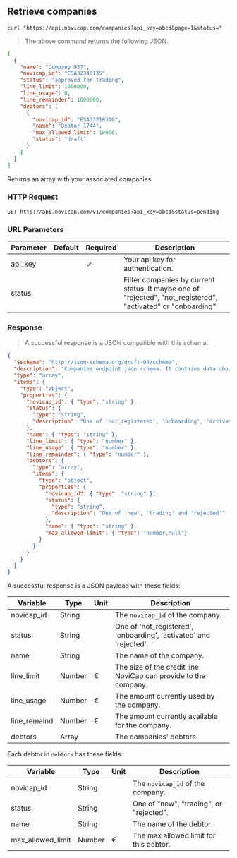 ## Retrieve companies

```shell
curl "https://api.novicap.com/companies?api_key=abcd&page=1&status="
```

> The above command returns the following JSON:

```json
[
  {
    "name": "Company 937",
    "novicap_id": "ESA32340135",
    "status": "approved_for_trading",
    "line_limit": 1000000,
    "line_usage": 0,
    "line_remainder": 1000000,
    "debtors": [
      {
        "novicap_id": "ESA33218306",
        "name": "Debtor 1744",
        "max_allowed_limit": 10000,
        "status": "draft"
      }
    ]
  }
]
```

Returns an array with your associated companies.

### HTTP Request

`GET http://api.novicap.com/v1/companies?api_key=abcd&status=pending`

### URL Parameters

Parameter            | Default | Required | Description
---------------------|---------|----------|--------------------------------------------------------
api_key              |         | ✓        | Your api key for authentication.
status               |         |          | Filter companies by current status. It maybe one of "rejected", "not_registered", "activated" or "onboarding"

### Response

> A successful response is a JSON compatible with this schema:

```json
{
  "$schema": "http://json-schema.org/draft-04/schema",
  "description": "Companies endpoint json schema. It contains data about partner's companies and debtors",
  "type": "array",
  "items": {
    "type": "object",
    "properties": {
      "novicap_id": { "type": "string" },
      "status": {
        "type": "string",
        "description": "One of 'not_registered', 'onboarding', 'activated' and 'rejected'"
      },
      "name": { "type": "string" },
      "line_limit": { "type": "number" },
      "line_usage": { "type": "number" },
      "line_remainder": { "type": "number" },
      "debtors": {
        "type": "array",
        "items": {
          "type": "object",
          "properties": {
            "novicap_id": { "type": "string" },
            "status": {
              "type": "string",
              "description": "One of 'new', 'trading' and 'rejected'"
            },
            "name": { "type": "string" },
            "max_allowed_limit": { "type": "number,null"}
          }
        }
      }
    }
  }
}
```

A successful response is a JSON payload with these fields:

Variable     | Type   | Unit | Description
-------------|--------|------|-----------------------------------------------------------------------------------------
novicap_id   | String |      | The `novicap_id` of the company.
status       | String |      | One of 'not_registered', 'onboarding', 'activated' and 'rejected'.
name         | String |      | The name of the company.
line_limit   | Number | €    | The size of the credit line NoviCap can provide to the company.
line_usage   | Number | €    | The amount currently used by the company.
line_remaind | Number | €    | The amount currently available for the company.
debtors      | Array  |      | The companies' debtors.

Each debtor in `debtors` has these fields:

Variable          | Type   | Unit | Description
------------------|--------|------|------------------------------------------------------------------------------------------------
novicap_id        | String |      | The `novicap_id` of the company.
status            | String |      | One of "new", "trading", or "rejected".
name              | String |      | The name of the debtor.
max_allowed_limit | Number |  €   | The max allowed limit for this debtor.
